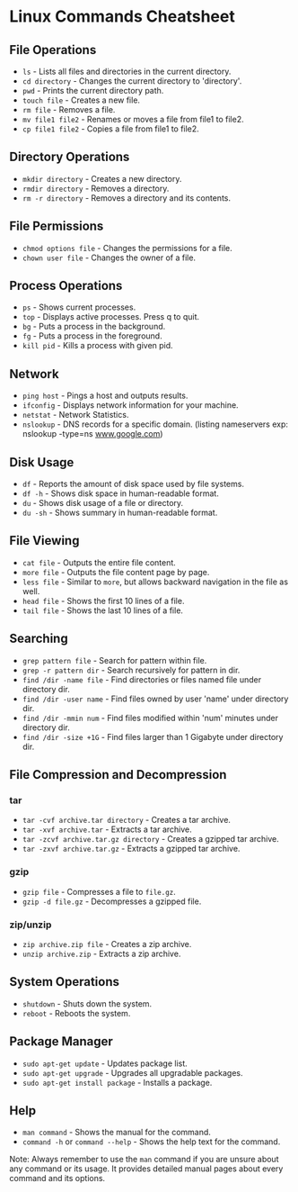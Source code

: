 # Linux Commands Cheatsheet

## File Operations

- `ls` - Lists all files and directories in the current directory.
- `cd directory` - Changes the current directory to 'directory'.
- `pwd` - Prints the current directory path.
- `touch file` - Creates a new file.
- `rm file` - Removes a file.
- `mv file1 file2` - Renames or moves a file from file1 to file2.
- `cp file1 file2` - Copies a file from file1 to file2.

## Directory Operations

- `mkdir directory` - Creates a new directory.
- `rmdir directory` - Removes a directory.
- `rm -r directory` - Removes a directory and its contents.

## File Permissions

- `chmod options file` - Changes the permissions for a file.
- `chown user file` - Changes the owner of a file.

## Process Operations

- `ps` - Shows current processes.
- `top` - Displays active processes. Press q to quit.
- `bg` - Puts a process in the background.
- `fg` - Puts a process in the foreground.
- `kill pid` - Kills a process with given pid.

## Network

- `ping host` - Pings a host and outputs results.
- `ifconfig` - Displays network information for your machine.
- `netstat` - Network Statistics.
- `nslookup` - DNS records for a specific domain. (listing nameservers exp: nslookup -type=ns www.google.com)

## Disk Usage

- `df` - Reports the amount of disk space used by file systems.
- `df -h` - Shows disk space in human-readable format.
- `du` - Shows disk usage of a file or directory.
- `du -sh` - Shows summary in human-readable format.

## File Viewing

- `cat file` - Outputs the entire file content.
- `more file` - Outputs the file content page by page.
- `less file` - Similar to `more`, but allows backward navigation in the file as well.
- `head file` - Shows the first 10 lines of a file.
- `tail file` - Shows the last 10 lines of a file.

## Searching

- `grep pattern file` - Search for pattern within file.
- `grep -r pattern dir` - Search recursively for pattern in dir.
- `find /dir -name file` - Find directories or files named file under directory dir.
- `find /dir -user name` - Find files owned by user 'name' under directory dir.
- `find /dir -mmin num` - Find files modified within 'num' minutes under directory dir.
- `find /dir -size +1G` - Find files larger than 1 Gigabyte under directory dir.

## File Compression and Decompression

### tar

- `tar -cvf archive.tar directory` - Creates a tar archive.
- `tar -xvf archive.tar` - Extracts a tar archive.
- `tar -zcvf archive.tar.gz directory` - Creates a gzipped tar archive.
- `tar -zxvf archive.tar.gz` - Extracts a gzipped tar archive.

### gzip

- `gzip file` - Compresses a file to `file.gz`.
- `gzip -d file.gz` - Decompresses a gzipped file.

### zip/unzip

- `zip archive.zip file` - Creates a zip archive.
- `unzip archive.zip` - Extracts a zip archive.

## System Operations

- `shutdown` - Shuts down the system.
- `reboot` - Reboots the system.

## Package Manager

- `sudo apt-get update` - Updates package list.
- `sudo apt-get upgrade` - Upgrades all upgradable packages.
- `sudo apt-get install package` - Installs a package.

## Help

- `man command` - Shows the manual for the command.
- `command -h` or `command --help` - Shows the help text for the command.

Note: Always remember to use the `man` command if you are unsure about any command or its usage. It provides detailed manual pages about every command and its options.
